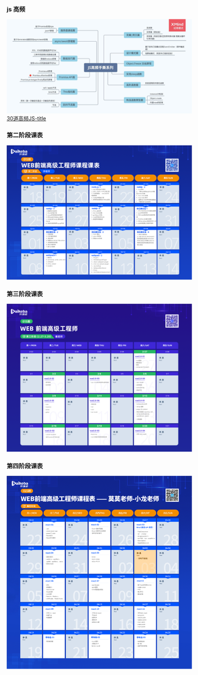 ### js 高频

<enlarge :isZoom='true'><img src="./js.jpg"></enlarge>
[30道高频JS-title](https://juejin.cn/post/6870319532955828231)

### 第二阶段课表
<enlarge :isZoom='true'><img src="./course-2.png"></enlarge>

### 第三阶段课表
<enlarge :isZoom='true'><img src="./course-3.png"></enlarge>

### 第四阶段课表
<enlarge :isZoom='true'><img src="./course-4.jpg"></enlarge>